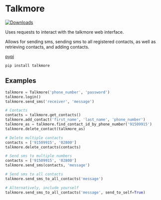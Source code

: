 # Talkmore

[![Downloads](https://pepy.tech/badge/talkmore)](https://pepy.tech/project/talkmore)

Uses requests to interact with the talkmore web interface.

Allows for sending sms, sending sms to all registered contacts, as well as retrieving contacts, and adding contacts.

[pypi](https://pypi.org/project/talkmore/)

```
pip install talkmore
```

## Examples

```python
talkmore = Talkmore('phone_number', 'password')
talkmore.login()
talkmore.send_sms('receiver', 'message')

# Contacts
contacts = talkmore.get_contacts()
talkmore.add_contact('first_name', 'last_name', 'phone_number')
talkmore_as = talkmore.find_contact_id_by_phone_number('91509915')
talkmore.delete_contact(talkmore_as)

# Delete multiple contacts
contacts = ['91509915', '02800']
talkmore.delete_contacts(contacts)

# Send sms to multiple numbers
contacts = ['91509915', '02800']
talkmore.send_sms(contacts, 'message')

# Send sms to all contacts
talkmore.send_sms_to_all_contacts('message')

# Alternatively, include yourself
talkmore.send_sms_to_all_contacts('message', send_to_self=True)

```


